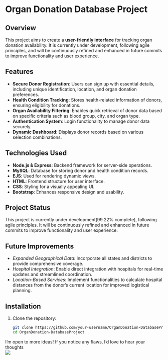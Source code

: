 # Organ Donation Database Project

## Overview
This project aims to create a **user-friendly interface** for tracking organ donation availability. It is currently under development, following agile principles, and will be continuously refined and enhanced in future commits to improve functionality and user experience.

## Features
- **Secure Donor Registration**: Users can sign up with essential details, including unique identification, location, and organ donation preferences.
- **Health Condition Tracking**: Stores health-related information of donors, ensuring eligibility for donations.
- **Organ Availability Filtering**: Enables quick retrieval of donor data based on specific criteria such as blood group, city, and organ type.
- **Authentication System**: Login functionality to manage donor data securely.
- **Dynamic Dashboard**: Displays donor records based on various selection combinations.

## Technologies Used
- **Node.js & Express**: Backend framework for server-side operations.
- **MySQL**: Database for storing donor and health condition records.
- **EJS**: Used for rendering dynamic views.
- **HTML**: Frontend structure for user interface.
- **CSS**: Styling for a visually appealing UI.
- **Bootstrap**: Enhances responsive design and usability.



## Project Status

This project is currently under development(99.22% complete), following agile principles. It will be continuously refined and enhanced in future commits to improve functionality and user experience.


## Future Improvements
- *Expanded Geographical Data*: Incorporate all states and districts to provide comprehensive coverage.
- *Hospital Integration*: Enable direct integration with hospitals for real-time updates and streamlined coordination.
- *Location-Based Services*: Implement functionalities to calculate hospital distances from the donor’s current location for improved logistical planning.


## Installation
1. Clone the repository:
   ```bash
   git clone https://github.com/your-username/OrganDonation-DatabaseProject.git
   cd OrganDonation-DatabaseProject


 I’m open to more ideas! If you notice any flaws, I’d love to hear your thoughts
 <br>
![](https://komarev.com/ghpvc/?username=VA-run&label=Visitors&color=blue)
